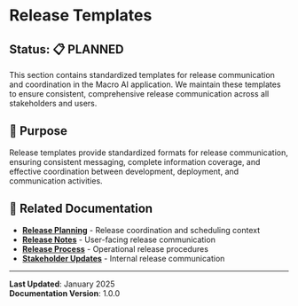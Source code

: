 # Release Templates

## Status: 📋 PLANNED

This section contains standardized templates for release communication and coordination in the Macro AI application. We
maintain these templates to ensure consistent, comprehensive release communication across all stakeholders and users.

## 🎯 Purpose

Release templates provide standardized formats for release communication, ensuring consistent messaging, complete
information coverage, and effective coordination between development, deployment, and communication activities.

## 🔗 Related Documentation

- **[Release Planning](../README.md)** - Release coordination and scheduling context
- **[Release Notes](../../../communication/release-notes/README.md)** - User-facing release communication
- **[Release Process](../../../../operations/release-process.md)** - Operational release procedures
- **[Stakeholder Updates](../../../communication/stakeholder-updates/README.md)** - Internal release communication

---

**Last Updated**: January 2025  
**Documentation Version**: 1.0.0
